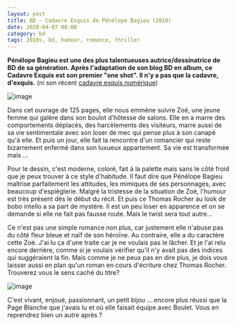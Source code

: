```yaml
---
layout: post
title: BD - Cadavre Exquis de Pénélope Bagieu (2010)
date: 2020-04-07 08:00
category: bd
tags: 2010s, bd, humour, romance, thriller
---
```

**Pénélope Bagieu est une des plus talentueuses autrice/dessinatrice de BD de sa génération. Après l'adaptation de son blog BD en album, ce Cadavre Exquis est son premier "one shot". Il n'y a pas que la cadavre, d'exquis.** (ni son récent <a href="https://cheziceman.wordpress.com/2020/03/20/goodies-ma-coronamaison/">cadavre exquis numérique</a>)

![image](https://cheziceman.files.wordpress.com/2020/01/cadavre.jpg)

Dans cet ouvrage de 125 pages, elle nous emmène suivre Zoé, une jeune femme qui galère dans son boulot d’hôtesse de salons. Elle en a marre des comportements déplacés, des harcèlements des visiteurs, marre aussi de sa vie sentimentale avec son loser de mec qui pense plus à son canapé qu'à elle. Et puis un jour, elle fait la rencontre d'un romancier qui reste bizarrement enfermé dans son luxueux appartement. Sa vie est transformée mais ...

Pour le dessin, c'est moderne, coloré, fait à la palette mais sans le côté froid que je peux trouver à ce style d'habitude. Il faut dire que Pénélope Bagieu maîtrise parfaitement les attitudes, les mimiques de ses personnages, avec beaucoup d'espièglerie. Malgré la tristesse de la situation de Zoé, l'humour est très présent dès le début du récit. Et puis ce Thomas Rocher au look de bobo intello a sa part de mystère. Il est un peu loser en apparence et on se demande si elle ne fait pas fausse route. Mais le twist sera tout autre...

Ce n'est pas une simple romance non plus, car justement elle n'abuse pas du côté fleur bleue et naïf de son héroïne. Au contraire, elle a du caractère cette Zoé. J'ai lu ça d'une traite car je ne voulais pas le lâcher. Et je l'ai relu encore derrière, comme si je voulais vérifier qu'il n'y avait pas des indices qui suggéraient la fin. Mais comme je ne peux pas en dire plus, je dois vous laisser aussi en plan qu'un roman en cours d'écriture chez Thomas Rocher. Trouverez vous le sens caché du titre? 

![image](https://cheziceman.files.wordpress.com/2020/01/cadavre2.jpg)

C'est vivant, enjoué, passionnant, un petit bijou ....encore plus réussi que la Page Blanche que j'avais lu et où elle faisait équipe avec Boulet. Vous en reprendrez bien un autre après ? 
